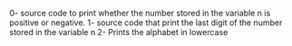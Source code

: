 0- source code to print whether the number stored in the variable n is positive or negative.
1- source code that print the last digit of the number stored in the variable n
2- Prints the alphabet in lowercase
